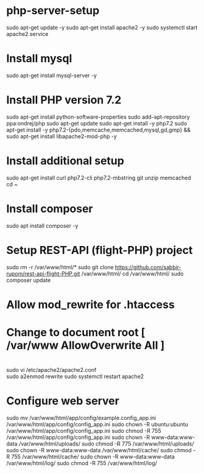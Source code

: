 # php-server-setup
sudo apt-get update -y
sudo apt-get install apache2 -y
sudo systemctl start apache2.service

# Install mysql
sudo apt-get install mysql-server -y

# Install PHP version 7.2 
sudo apt-get install python-software-properties
sudo add-apt-repository ppa:ondrej/php
sudo apt-get update
sudo apt-get install -y php7.2
sudo apt-get install -y php7.2-{pdo,memcache,memcached,mysql,gd,gmp} && sudo apt-get install libapache2-mod-php  -y

# Install additional setup
sudo apt-get install curl php7.2-cli php7.2-mbstring git unzip memcached
cd ~

# Install composer
sudo apt install composer -y

# Setup REST-API (flight-PHP) project
sudo rm -r /var/www/html/*
sudo git clone https://github.com/sabbir-rupom/rest-api-flight-PHP.git /var/www/html/
cd /var/www/html/
sudo composer update

#
# Allow mod_rewrite for .htaccess
# Change to document root [ /var/www AllowOverwrite All ]
#
sudo vi /etc/apache2/apache2.conf  
sudo a2enmod rewrite
sudo systemctl restart apache2

# Configure web server 
sudo mv /var/www/html/app/config/example.config_app.ini /var/www/html/app/config/config_app.ini
sudo chown -R ubuntu:ubuntu /var/www/html/app/config/config_app.ini
sudo chmod -R 755 /var/www/html/app/config/config_app.ini
sudo chown -R www-data:www-data /var/www/html/uploads/
sudo chmod -R 775 /var/www/html/uploads/
sudo chown -R www-data:www-data /var/www/html/cache/
sudo chmod -R 755 /var/www/html/cache/
sudo chown -R www-data:www-data /var/www/html/log/
sudo chmod -R 755 /var/www/html/log/

